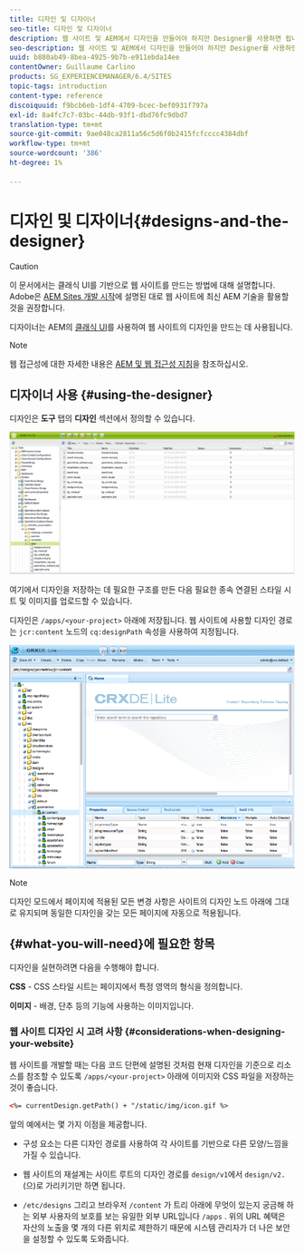 ```yaml
---
title: 디자인 및 디자이너
seo-title: 디자인 및 디자이너
description: 웹 사이트 및 AEM에서 디자인을 만들어야 하지만 Designer를 사용하면 됩니다
seo-description: 웹 사이트 및 AEM에서 디자인을 만들어야 하지만 Designer를 사용하면 됩니다
uuid: b880ab49-8bea-4925-9b7b-e911ebda14ee
contentOwner: Guillaume Carlino
products: SG_EXPERIENCEMANAGER/6.4/SITES
topic-tags: introduction
content-type: reference
discoiquuid: f9bcb6eb-1df4-4709-bcec-bef0931f797a
exl-id: 8a4fc7c7-03bc-44db-93f1-dbd76fc9dbd7
translation-type: tm+mt
source-git-commit: 9ae048ca2811a56c5d6f0b2415fcfcccc4384dbf
workflow-type: tm+mt
source-wordcount: '386'
ht-degree: 1%

---
```


# 디자인 및 디자이너{#designs-and-the-designer}

>[!CAUTION]
>
>이 문서에서는 클래식 UI를 기반으로 웹 사이트를 만드는 방법에 대해 설명합니다. Adobe은 [AEM Sites 개발 시작](/help/sites-developing/getting-started.md)에 설명된 대로 웹 사이트에 최신 AEM 기술을 활용할 것을 권장합니다.

디자이너는 AEM의 [클래식 UI](/help/release-notes/touch-ui-features-status.md)를 사용하여 웹 사이트의 디자인을 만드는 데 사용됩니다.

>[!NOTE]
>
>웹 접근성에 대한 자세한 내용은 [AEM 및 웹 접근성 지침](/help/managing/web-accessibility.md)을 참조하십시오.

## 디자이너 사용 {#using-the-designer}

디자인은 **도구** 탭의 **디자인** 섹션에서 정의할 수 있습니다.

![screen_shot_2012-02-01at30237pm](assets/screen_shot_2012-02-01at30237pm.png)

여기에서 디자인을 저장하는 데 필요한 구조를 만든 다음 필요한 종속 연결된 스타일 시트 및 이미지를 업로드할 수 있습니다.

디자인은 `/apps/<your-project>` 아래에 저장됩니다. 웹 사이트에 사용할 디자인 경로는 `jcr:content` 노드의 `cq:designPath` 속성을 사용하여 지정됩니다.

![chlimage_1-74](assets/chlimage_1-74.png)

>[!NOTE]
>
>디자인 모드에서 페이지에 적용된 모든 변경 사항은 사이트의 디자인 노드 아래에 그대로 유지되며 동일한 디자인을 갖는 모든 페이지에 자동으로 적용됩니다.

## {#what-you-will-need}에 필요한 항목

디자인을 실현하려면 다음을 수행해야 합니다.

**CSS**  - CSS 스타일 시트는 페이지에서 특정 영역의 형식을 정의합니다.

**이미지**  - 배경, 단추 등의 기능에 사용하는 이미지입니다.

### 웹 사이트 디자인 시 고려 사항 {#considerations-when-designing-your-website}

웹 사이트를 개발할 때는 다음 코드 단편에 설명된 것처럼 현재 디자인을 기준으로 리소스를 참조할 수 있도록 `/apps/<your-project>` 아래에 이미지와 CSS 파일을 저장하는 것이 좋습니다.

```xml
<%= currentDesign.getPath() + "/static/img/icon.gif %>
```

앞의 예에서는 몇 가지 이점을 제공합니다.

* 구성 요소는 다른 디자인 경로를 사용하여 각 사이트를 기반으로 다른 모양/느낌을 가질 수 있습니다.
* 웹 사이트의 재설계는 사이트 루트의 디자인 경로를 `design/v1`에서 `design/v2.`(으)로 가리키기만 하면 됩니다.

* `/etc/designs` 그리고 브라우저 `/content` 가 트리 아래에 무엇이 있는지 궁금해 하는 외부 사용자의 보호를 보는 유일한 외부 URL입니다 `/apps` . 위의 URL 혜택은 자산의 노출을 몇 개의 다른 위치로 제한하기 때문에 시스템 관리자가 더 나은 보안을 설정할 수 있도록 도와줍니다.
